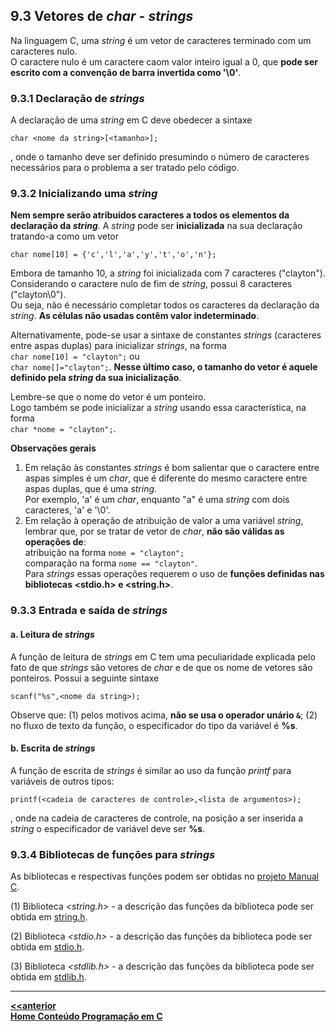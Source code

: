 ## 9.3 Vetores de *char* - *strings*
Na linguagem C, uma *string* é um vetor de caracteres terminado com um caracteres nulo.  
O caractere nulo é um caractere caom valor inteiro igual a 0, que **pode ser escrito com a convenção de barra invertida como '\0'**.  

### 9.3.1 Declaração de *strings*
A declaração de uma *string* em C deve obedecer a sintaxe

```
char <nome da string>[<tamanho>];
```
, onde o tamanho deve ser definido presumindo o número de caracteres necessários para o problema a ser tratado pelo código.   

### 9.3.2 Inicializando uma *string*
**Nem sempre serão atribuídos caracteres a todos os elementos da declaração da *string***. 
A *string* pode ser **inicializada** na sua declaração tratando-a como um vetor 

```
char nome[10] = {'c','l','a','y','t','o','n'};
```
Embora de tamanho 10, a *string* foi inicializada com 7 caracteres ("clayton"). Considerando o caractere nulo de fim de *string*, possui 8 caracteres ("clayton\0").  
Ou seja, não é necessário completar todos os caracteres da declaração da *string*. **As células não usadas contêm valor indeterminado**.  

Alternativamente, pode-se usar a sintaxe de constantes *strings* (caracteres entre aspas duplas) para inicializar *strings*, na forma    
`char nome[10] = "clayton";` ou  
`char nome[]="clayton";`. **Nesse último caso, o tamanho do vetor é aquele definido pela *string* da sua inicialização**.  

Lembre-se que o nome do vetor é um ponteiro.  
Logo também se pode inicializar a *string* usando essa característica, na forma  
`char *nome = "clayton";`.

**Observações gerais**  
1. Em relação às constantes *strings* é bom salientar que o caractere entre aspas simples é um *char*, que é diferente do mesmo caractere entre aspas duplas, que é uma *string*.  
  Por exemplo, 'a' é um *char*, enquanto "a" é uma *string* com dois caracteres, 'a' e '\0'.
2. Em relação à operação de atribuição de valor a uma variável *string*, lembrar que, por se tratar de vetor de *char*, **não são válidas as operações de**:  
  atribuição na forma `nome = "clayton";`  
  comparação na forma `nome == "clayton"`.  
  Para *strings* essas operações requerem o uso de **funções definidas nas bibliotecas <stdio.h> e <string.h>**.

### 9.3.3 Entrada e saída de *strings*
#### a. Leitura de *strings*
A função de leitura de *strings* em C tem uma peculiaridade explicada pelo fato de que *strings* são vetores de *char* e
de que os nome de vetores são ponteiros.
Possui a seguinte sintaxe  

```
scanf("%s",<nome da string>);
```
Observe que:
(1) pelos motivos acima, **não se usa o operador unário `&`**;
(2) no fluxo de texto da função, o especificador do tipo da variável é **%s**.

#### b. Escrita de *strings*
A função de escrita de *strings* é similar ao uso da função *printf* para variáveis de outros tipos:

```
printf(<cadeia de caracteres de controle>,<lista de argumentos>);
```  
, onde na cadeia de caracteres de controle, na posição a ser inserida a *string* o especificador de variável deve ser **%s**.

### 9.3.4 Bibliotecas de funções para *strings*
As bibliotecas e respectivas funções podem ser obtidas no [projeto Manual C](https://petbcc.ufscar.br/sobre/).

(1) Biblioteca *<string.h>* - a descrição das funções da biblioteca pode ser obtida em [string.h](https://petbcc.ufscar.br/string/).

(2) Biblioteca *<stdio.h>* - a descrição das funções da biblioteca pode ser obtida em [stdio.h](https://petbcc.ufscar.br/stdio/).

(3) Biblioteca *<stdlib.h>* - a descrição das funções da biblioteca pode ser obtida em [stdlib.h](https://petbcc.ufscar.br/stdlib/).

___
**[<<anterior](https://github.com/claytonjasilva/claytonjasilva.github.io/blob/main/progC_aulas/progC_stringsvetores1.md)**  
**[Home Conteúdo Programação em C](https://github.com/claytonjasilva/claytonjasilva.github.io/blob/main/progC_aulas.md)**   
